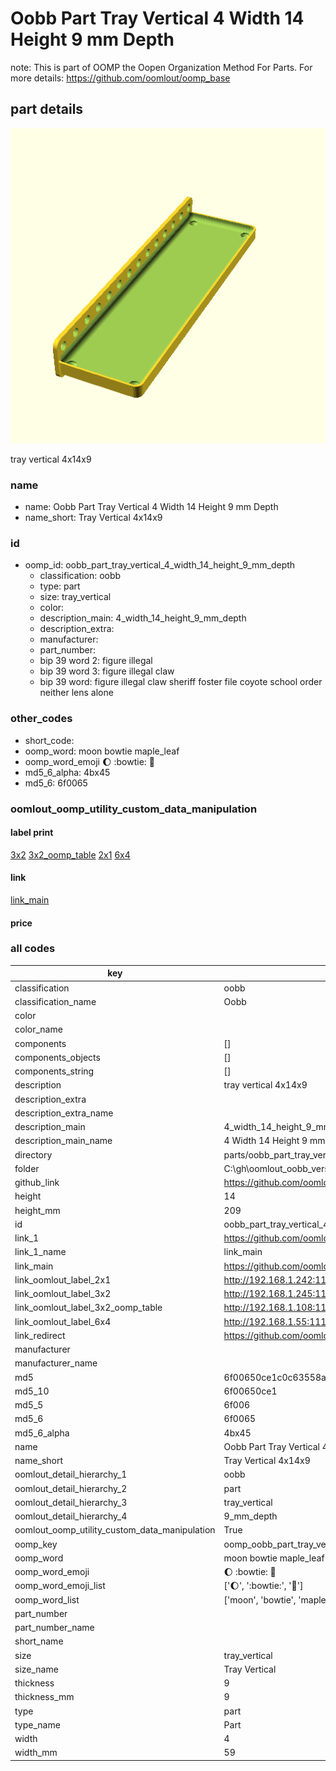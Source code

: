# Oobb Part Tray Vertical 4 Width 14 Height 9 mm Depth  

note: This is part of OOMP the Oopen Organization Method For Parts. For more details: https://github.com/oomlout/oomp_base

##  part details
  

[![](3dpr.png)](3dpr.png)

tray vertical 4x14x9



### name
* name: Oobb Part Tray Vertical 4 Width 14 Height 9 mm Depth
* name_short: Tray Vertical 4x14x9 
### id
* oomp_id: oobb_part_tray_vertical_4_width_14_height_9_mm_depth
  * classification: oobb
  * type: part
  * size: tray_vertical
  * color: 
  * description_main: 4_width_14_height_9_mm_depth
  * description_extra: 
  * manufacturer: 
  * part_number: 
  * bip 39 word 2: figure illegal
  * bip 39 word 3: figure illegal claw
  * bip 39 word: figure illegal claw sheriff foster file coyote school order neither lens alone

### other_codes
* short_code: 
* oomp_word: moon bowtie maple_leaf
* oomp_word_emoji :moon: :bowtie: :maple_leaf:
* md5_6_alpha: 4bx45
* md5_6: 6f0065






### oomlout_oomp_utility_custom_data_manipulation
#### label print
[3x2](http://192.168.1.245:1112/?label=oomp%204bx45)
[3x2_oomp_table](http://192.168.1.108:1112/?label=oomp%204bx45)
[2x1](http://192.168.1.242:1112/?label=oomp%204bx45)
[6x4](http://192.168.1.55:1112/?label=oomp%204bx45)    

#### link

[link_main](https://github.com/oomlout/oomlout_oobb_version_4_generated_parts/tree/main/navigation_oomp/oobb/part/tray_vertical/4_width_14_height_9_mm_depth/part)                              

#### price







### all codes 
| key | value |  
| --- | --- |  
| classification | oobb |  
| classification_name | Oobb |  
| color |  |  
| color_name |  |  
| components | [] |  
| components_objects | [] |  
| components_string | [] |  
| description | tray vertical 4x14x9 |  
| description_extra |  |  
| description_extra_name |  |  
| description_main | 4_width_14_height_9_mm_depth |  
| description_main_name | 4 Width 14 Height 9 mm Depth |  
| directory | parts/oobb_part_tray_vertical_4_width_14_height_9_mm_depth |  
| folder | C:\gh\oomlout_oobb_version_4_generated_parts\parts\oobb_part_tray_vertical_4_width_14_height_9_mm_depth |  
| github_link | https://github.com/oomlout/oomlout_oomp_part_src/tree/main/parts/oobb_part_tray_vertical_4_width_14_height_9_mm_depth |  
| height | 14 |  
| height_mm | 209 |  
| id | oobb_part_tray_vertical_4_width_14_height_9_mm_depth |  
| link_1 | https://github.com/oomlout/oomlout_oobb_version_4_generated_parts/tree/main/navigation_oomp/oobb/part/tray_vertical/4_width_14_height_9_mm_depth/part |  
| link_1_name | link_main |  
| link_main | https://github.com/oomlout/oomlout_oobb_version_4_generated_parts/tree/main/navigation_oomp/oobb/part/tray_vertical/4_width_14_height_9_mm_depth/part |  
| link_oomlout_label_2x1 | http://192.168.1.242:1112/?label=oomp%204bx45 |  
| link_oomlout_label_3x2 | http://192.168.1.245:1112/?label=oomp%204bx45 |  
| link_oomlout_label_3x2_oomp_table | http://192.168.1.108:1112/?label=oomp%204bx45 |  
| link_oomlout_label_6x4 | http://192.168.1.55:1112/?label=oomp%204bx45 |  
| link_redirect | https://github.com/oomlout/oomlout_oobb_version_4_generated_parts/tree/main/parts/oobb_tray_vertical_04_14_09 |  
| manufacturer |  |  
| manufacturer_name |  |  
| md5 | 6f00650ce1c0c63558ae0c58541c42b0 |  
| md5_10 | 6f00650ce1 |  
| md5_5 | 6f006 |  
| md5_6 | 6f0065 |  
| md5_6_alpha | 4bx45 |  
| name | Oobb Part Tray Vertical 4 Width 14 Height 9 mm Depth |  
| name_short | Tray Vertical 4x14x9  |  
| oomlout_detail_hierarchy_1 | oobb |  
| oomlout_detail_hierarchy_2 | part |  
| oomlout_detail_hierarchy_3 | tray_vertical |  
| oomlout_detail_hierarchy_4 | 9_mm_depth |  
| oomlout_oomp_utility_custom_data_manipulation | True |  
| oomp_key | oomp_oobb_part_tray_vertical_4_width_14_height_9_mm_depth |  
| oomp_word | moon bowtie maple_leaf |  
| oomp_word_emoji | :moon: :bowtie: :maple_leaf: |  
| oomp_word_emoji_list | [':moon:', ':bowtie:', ':maple_leaf:'] |  
| oomp_word_list | ['moon', 'bowtie', 'maple_leaf'] |  
| part_number |  |  
| part_number_name |  |  
| short_name |  |  
| size | tray_vertical |  
| size_name | Tray Vertical |  
| thickness | 9 |  
| thickness_mm | 9 |  
| type | part |  
| type_name | Part |  
| width | 4 |  
| width_mm | 59 |  
